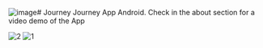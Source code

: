 ![image](https://github.com/iratus7/Journey/assets/2788154/69fc3883-2e43-4859-986c-8131d45be760)# Journey
Journey App Android.
Check in the about section for a video demo of the App

![2](https://github.com/iratus7/Journey/assets/2788154/d5bdc16e-e0d2-498d-8cd5-864466aa66b4)
![1](https://github.com/iratus7/Journey/assets/2788154/9f6a3436-165f-40f7-8d13-e9dfe664e0e5)

